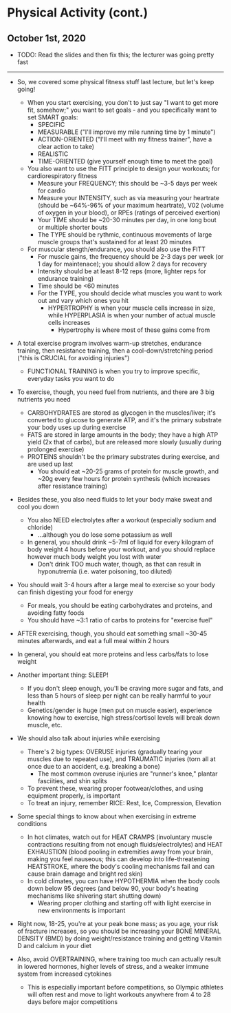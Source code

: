 # Physical Activity (cont.)

## October 1st, 2020

-   TODO: Read the slides and then fix this; the lecturer was going pretty fast
--------------------------------------------------------------------------------

-   So, we covered some physical fitness stuff last lecture, but let's keep going!
    -   When you start exercising, you don't to just say "I want to get more fit, somehow;" you want to set goals - and you specifically want to set SMART goals:
        -   SPECIFIC
        -   MEASURABLE ("I'll improve my mile running time by 1 minute")
        -   ACTION-ORIENTED ("I'll meet with my fitness trainer", have a clear action to take)
        -   REALISTIC
        -   TIME-ORIENTED (give yourself enough time to meet the goal)
    -   You also want to use the FITT principle to design your workouts; for cardiorespiratory fitness
        -   Measure your FREQUENCY; this should be ~3-5 days per week for cardio
        -   Measure your INTENSITY, such as via measuring your heartrate (should be ~64%-96% of your maximum heartrate), V02 (volume of oxygen in your blood), or RPEs (ratings of perceived exertion)
        -   Your TIME should be ~20-30 minutes per day, in one long bout or multiple shorter bouts
        -   The TYPE should be rythmic, continuous movements of large muscle groups that's sustained for at least 20 minutes
    -   For muscular stength/endurance, you should also use the FITT
        -   For muscle gains, the frequency should be 2-3 days per week (or 1 day for maintenace); you should allow 2 days for recovery
        -   Intensity should be at least 8-12 reps (more, lighter reps for endurance training)
        -   Time should be <60 minutes
        -   For the TYPE, you should decide what muscles you want to work out and vary which ones you hit
            -   HYPERTROPHY is when your muscle cells increase in size, while HYPERPLASIA is when your number of actual muscle cells increases
                -   Hypertrophy is where most of these gains come from

-   A total exercise program involves warm-up stretches, endurance training, then resistance training, then a cool-down/stretching period ("this is CRUCIAL for avoiding injuries")
    -   FUNCTIONAL TRAINING is when you try to improve specific, everyday tasks you want to do

-   To exercise, though, you need fuel from nutrients, and there are 3 big nutrients you need
    -   CARBOHYDRATES are stored as glycogen in the muscles/liver; it's converted to glucose to generate ATP, and it's the primary substrate your body uses up during exercise
    -   FATS are stored in large amounts in the body; they have a high ATP yield (2x that of carbs), but are released more slowly (usually during prolonged exercise)
    -   PROTEINS shouldn't be the primary substrates during exercise, and are used up last
        -   You should eat ~20-25 grams of protein for muscle growth, and ~20g every few hours for protein synthesis (which increases after resistance training)
-   Besides these, you also need fluids to let your body make sweat and cool you down
    -   You also NEED electrolytes after a workout (especially sodium and chloride)
        -   ...although you do lose some potassium as well
    -   In general, you should drink ~5-7ml of liquid for every kilogram of body weight 4 hours before your workout, and you should replace however much body weight you lost with water
        -   Don't drink TOO much water, though, as that can result in hyponutremia (i.e. water poisoning, too diluted)
-   You should wait 3-4 hours after a large meal to exercise so your body can finish digesting your food for energy
    -   For meals, you should be eating carbohydrates and proteins, and avoiding fatty foods
    -   You should have ~3:1 ratio of carbs to proteins for "exercise fuel"
-   AFTER exercising, though, you should eat something small ~30-45 minutes afterwards, and eat a full meal within 2 hours

-   In general, you should eat more proteins and less carbs/fats to lose weight

-   Another important thing: SLEEP!
    -   If you don't sleep enough, you'll be craving more sugar and fats, and less than 5 hours of sleep per night can be really harmful to your health
    -   Genetics/gender is huge (men put on muscle easier), experience knowing how to exercise, high stress/cortisol levels will break down muscle, etc.

-   We should also talk about injuries while exercising
    -   There's 2 big types: OVERUSE injuries (gradually tearing your muscles due to repeated use), and TRAUMATIC injuries (torn all at once due to an accident, e.g. breaking a bone)
        -   The most common overuse injuries are "runner's knee," plantar fasciities, and shin splits
    -   To prevent these, wearing proper footwear/clothes, and using equipment properly, is important
    -   To treat an injury, remember RICE: Rest, Ice, Compression, Elevation

-   Some special things to know about when exercising in extreme conditions
    -   In hot climates, watch out for HEAT CRAMPS (involuntary muscle contractions resulting from not enough fluids/electrolytes) and HEAT EXHAUSTION (blood pooling in extremities away from your brain, making you feel nauseous; this can develop into life-threatening HEATSTROKE, where the body's cooling mechanisms fail and can cause brain damage and bright red skin)
    -   In cold climates, you can have HYPOTHERMIA when the body cools down below 95 degrees (and below 90, your body's heating mechanisms like shivering start shutting down)
        -   Wearing proper clothing and starting off with light exercise in new environments is important

-   Right now, 18-25, you're at your peak bone mass; as you age, your risk of fracture increases, so you should be increasing your BONE MINERAL DENSITY (BMD) by doing weight/resistance training and getting Vitamin D and calcium in your diet

-   Also, avoid OVERTRAINING, where training too much can actually result in lowered hormones, higher levels of stress, and a weaker immune system from increased cytokines
    -   This is especially important before competitions, so Olympic athletes will often rest and move to light workouts anywhere from 4 to 28 days before major competitions
